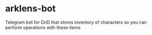 # arklens-bot
Telegram bot for DnD that stores inventory of characters so you can perform operations with these items
